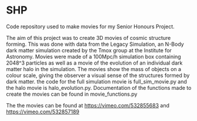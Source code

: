 # SHP
Code repository used to make movies for my Senior Honours Project.

The aim of this project was to create 3D movies of cosmic structure forming. This was done with data from the Legacy Simulation, an N-Body dark matter simulation created by the Tmox group at the Institute for Astronomy. Movies were made of a 100Mpc/h simulation box containing 2048^3 particles as well as a movie of the evolution of an individual dark matter halo in the simulation. The movies show the mass of objects on a colour scale, giving the observer a visual sense of the structures formed by dark matter. 
the code for the full simulation movie is full_sim_movie.py and the halo movie is halo_evolution.py. Documentation of the functions made to create the movies can be found in movie_functions.py

The the movies can be found at https://vimeo.com/532855683 and https://vimeo.com/532857189
